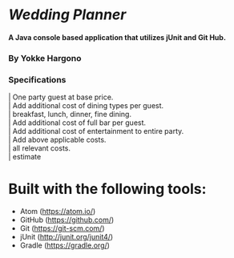# _Wedding Planner_

#### A Java console based application that utilizes jUnit and Git Hub.

### By Yokke Hargono


### Specifications

| One party guest at base price.<br>
| Add additional cost of dining types per guest.<br>
| breakfast, lunch, dinner, fine dining.<br>
| Add additional cost of full bar per guest.<br>
| Add additional cost of entertainment to entire party.<br>
| Add above applicable costs.<br>
| all relevant costs.<br>
| estimate <br>
# Built with the following tools:

* Atom (https://atom.io/)
* GitHub (https://github.com/)
* Git (https://git-scm.com/)
* jUnit (http://junit.org/junit4/)
* Gradle (https://gradle.org/)
